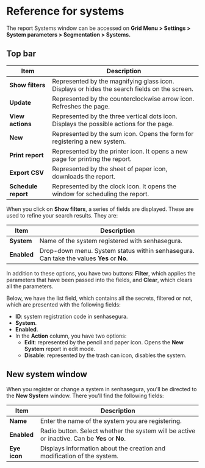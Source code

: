 # Reference for systems

The report Systems window can be accessed on **Grid Menu &gt; Settings &gt; System parameters &gt; Segmentation &gt; Systems.**

## Top bar

| Item                 | Description                                                                                  |
| -------------------- | -------------------------------------------------------------------------------------------- |
| **Show filters**    | Represented by the magnifying glass icon. Displays or hides the search fields on the screen. |
| **Update**          | Represented by the counterclockwise arrow icon. Refreshes the page.                          |
| **View actions**    | Represented by the three vertical dots icon. Displays the possible actions for the page.     |
| **New**             | Represented by the sum icon. Opens the form for registering a new system.                    |
| **Print report**    | Represented by the printer icon. It opens a new page for printing the report.                |
| **Export CSV**      | Represented by the sheet of paper icon, downloads the report.                                |
| **Schedule report** | Represented by the clock icon. It opens the window for scheduling the report.                |

When you click on **Show filters**, a series of fields are displayed. These are used to refine your search results. They are:

| Item              | Description                                                                                |
| ----------------- | ------------------------------------------------------------------------------------------ |
| **System**  | Name of the system registered with senhasegura.                                            |
| **Enabled** | Drop-down menu. System status within senhasegura. Can take the values **Yes** or **No**. |

In addition to these options, you have two buttons: **Filter**, which applies the parameters that have been passed into the fields, and **Clear**, which clears all the parameters.

Below, we have the list field, which contains all the secrets, filtered or not, which are presented with the following fields:

* **ID**: system registration code in senhasegura.
* **System**.
* **Enabled**.
* In the **Action** column, you have two options:
  * **Edit**: represented by the pencil and paper icon. Opens the **New System** report in edit mode.
  * **Disable**: represented by the trash can icon, disables the system.

## New system window

When you register or change a system in senhasegura, you'll be directed to the **New System** window. There you'll find the following fields:

| Item               | Description                                                                                     |
| ------------------ | ----------------------------------------------------------------------------------------------- |
| **Name**     | Enter the name of the system you are registering.                                               |
| **Enabled**  | Radio button. Select whether the system will be active or inactive. Can be **Yes** or **No**. |
| **Eye icon** | Displays information about the creation and modification of the system.                         |

